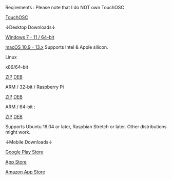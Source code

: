 Reqirements :
Please note that I do NOT own TouchOSC

[TouchOSC](https://hexler.net/touchosc)

↓Desktop Downloads↓

[Windows 7 - 11 / 64-bit](https://hexler.net/pub/touchosc/touchosc-1.1.9.163-win64.exe)

[macOS 10.9 - 13.x](https://hexler.net/pub/touchosc/touchosc-1.1.9.163-macos.dmg) Supports Intel & Apple silicon.

Linux


x86/64-bit

[ZIP](https://hexler.net/pub/touchosc/touchosc-1.1.9.163-linux-x86_64.zip) [DEB](https://hexler.net/pub/touchosc/touchosc-1.1.9.163-linux-x86_64.deb)


ARM / 32-bit / Raspberry Pi

[ZIP](https://hexler.net/pub/touchosc/touchosc-1.1.9.163-linux-armhf.zip) [DEB](https://hexler.net/pub/touchosc/touchosc-1.1.9.163-linux-armhf.deb)


ARM / 64-bit :

[ZIP](https://hexler.net/pub/touchosc/touchosc-1.1.9.163-linux-arm64.zip) [DEB](https://hexler.net/pub/touchosc/touchosc-1.1.9.163-linux-arm64.deb)

Supports Ubuntu 16.04 or later, Raspbian Stretch or later. Other distributions might work.

↓Mobile Downloads↓

[Google Play Store](https://play.google.com/store/apps/details?id=net.hexler.lex)

[App Store](https://apps.apple.com/app/touchosc/id1569996730)

[Amazon App Store](https://www.amazon.com/dp/B096T636YV)
